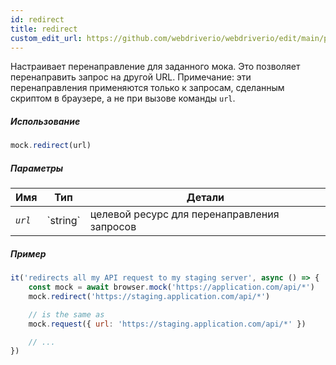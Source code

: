 ```yaml
---
id: redirect
title: redirect
custom_edit_url: https://github.com/webdriverio/webdriverio/edit/main/packages/webdriverio/src/commands/mock/redirect.ts
---
```


Настраивает перенаправление для заданного мока. Это позволяет перенаправить запрос на другой URL.
Примечание: эти перенаправления применяются только к запросам, сделанным скриптом в браузере, а не при вызове команды `url`.

##### Использование

```js
mock.redirect(url)
```

##### Параметры

<table>
  <thead>
    <tr>
      <th>Имя</th><th>Тип</th><th>Детали</th>
    </tr>
  </thead>
  <tbody>
    <tr>
      <td><code><var>url</var></code></td>
      <td>`string`</td>
      <td>целевой ресурс для перенаправления запросов</td>
    </tr>
  </tbody>
</table>

##### Пример

```js title="respond.js"
it('redirects all my API request to my staging server', async () => {
    const mock = await browser.mock('https://application.com/api/*')
    mock.redirect('https://staging.application.com/api/*')

    // is the same as
    mock.request({ url: 'https://staging.application.com/api/*' })

    // ...
})
```